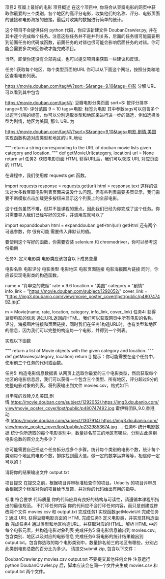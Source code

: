 项目2 豆瓣上最好的电影
项目概述
在这个项目中, 你将会从豆瓣电影的网页中获取你最爱的三个类别，各个地区的高评分电影，收集他们的名称、评分、电影页面的链接和电影海报的链接。最后对收集的数据进行简单的统计。

这个项目不会提供任何 python 代码，你应该新建文件 DoubanCrawler.py, 并在其中逐个完成每个任务。注意这些任务并不是并列关系，后面的任务很可能需要用到前面任务的代码或函数，前面任务的对错也很可能会影响后面任务的对错。你可能会需要多次来回修改才能完成项目。

当然，即使你还没有全部完成，也可以提交项目来获取一些建议和反馈。

任务1:获取每个地区、每个类型页面的URL
你可以从下面这个网址，按照分类和地区查看电影列表。

https://movie.douban.com/tag/#/?sort=S&range=9,10&tags=电影
分解 URL 可以看到其中包含

https://movie.douban.com/tag/#/: 豆瓣电影分类页面
sort=S: 按评分排序
range=9,10: 评分范围 9 ~ 10
tags=电影: 标签为电影
其中参数tags可以包含多个以逗号分隔的标签，你可以分别选取类型和地区来进行进一步的筛选，例如选择类型为剧情，地区为美国, 那么 URL 为

https://movie.douban.com/tag/#/?sort=S&range=9,10&tags=电影,剧情,美国
实现函数构造对应类型和地区的URL地址

"""
return a string corresponding to the URL of douban movie lists given category and location.
"""
def getMovieUrl(category, location)
	url = None
	return url
任务2: 获取电影页面 HTML
获得URL后，我们可以获取 URL 对应页面的 HTML

在课程中，我们使用库 requests get 函数。

import requests
response = requests.get(url)
html = response.text
这样的做法对大多数豆瓣电影列表页面来说没什么问题。但有些列表需要多页显示，我们需要不断模拟点击加载更多按钮来显示这个列表上的全部电影。

这个任务虽然不难，但并不是课程的重点。因此我们已经为你完成了这个任务。你只需要导入我们已经写好的文件，并调用库就可以了

import expanddouban
html = expanddouban.getHtml(url)
getHtml 还有两个可选参数，你 很有可能 需要传入非默认的值。

要使用这个写好的函数，你需要安装 selenium 和 chromedriver，你可以参考这份指南

任务3: 定义电影类
电影类应该包含以下成员变量

电影名称
电影评分
电影类型
电影地区
电影页面链接
电影海报图片链接
同时，你应该实现电影类的构造函数。

name = “肖申克的救赎”
rate = 9.6
location = "美国"
category = "剧情"
info_link = "https://movie.douban.com/subject/1292052/"
cover_link = “https://img3.doubanio.com/view/movie_poster_cover/lpst/public/p480747492.jpg”

m = Movie(name, rate, location, category, info_link, cover_link)
任务4: 获得豆瓣电影的信息
通过URL返回的HTML，我们可以获取网页中所有电影的名称，评分，海报图片链接和页面链接，同时我们在任务1构造URL时，也有类型和地区的信息，因为我们可以完整的构造每一个电影，并得到一个列表。

实现以下函数

"""
return a list of Movie objects with the given category and location.
"""
def getMovies(category, location)
	return []
提示：你可能需要在这个任务中，使用前三个任务的代码或函数。

任务5: 构造电影信息数据表
从网页上选取你最爱的三个电影类型，然后获取每个地区的电影信息后，我们可以获得一个包含三个类型、所有地区，评分超过9分的完整电影对象的列表。将列表输出到文件 movies.csv，格式如下:

肖申克的救赎,9.6,美国,剧情,https://movie.douban.com/subject/1292052/,https://img3.doubanio.com/view/movie_poster_cover/lpst/public/p480747492.jpg
霍伊特团队,9.0,香港,动作,https://movie.douban.com/subject/1307914/,https://img3.doubanio.com/view/movie_poster_cover/lpst/public/p2329853674.jpg
....
任务6: 统计电影数据
统计你所选取的每个电影类别中，数量排名前三的地区有哪些，分别占此类别电影总数的百分比为多少？

你可能需要自己把这个任务拆分成多个步骤，统计每个类别的电影个数，统计每个类别每个地区的电影个数，排序找到最大值，做一定的数学运算等等，相信你一定可以的！

请将你的结果输出文件 output.txt

项目提交
在提交之前，根据项目评审标准检查你的项目。Udacity 的项目评审员会根据这个标准对你的项目给予反馈，并对你的代码给出有用的指导。

标准	符合要求
代码质量	你的代码应具有良好的结构与可读性，请遵循本课程所指出的最佳规范。
不打印任何内容	你的代码应不会打印任何内容，而只是创建或修改两个文件 movies.csv 和 output.txt
完成任务1	实现函数getMovieUrl
完成任务2	通过 URL 获得豆瓣电影页面的 HTML
完成任务3	定义电影类，并实现其构造函数
完成任务4	通过类型和地区构造URL，并获取对应的HTML。解析 HTML 中的每个电影元素，并构造电影对象列表
完成任务5	将电影信息输出到 movies.csv。 包含类别、地区以及对应的电影信息
完成任务6	将电影的统计结果输出到 output.txt。包含你选取的每个电影类别中，数量排名前三的地区有哪些，分别占此类别电影总数的百分比为多少。
请提交submit.zip, 包含以下文件：

DoubanCrawler.py
movies.csv
output.txt
不要提交其他任何文件
注意运行 python DoubanCrawler.py 后，脚本应该会在同一个文件夹生成 movies.csv 和 output.txt 两个文件。
